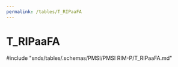 ```yaml
---
permalink: /tables/T_RIPaaFA
---
```

# T\_RIPaaFA
<!-- SPDX-License-Identifier: MPL-2.0 -->

<!-- ATTENTION : Ne pas supprimer ou modifier la ligne ci-dessous -->
#include "snds/tables/.schemas/PMSI/PMSI RIM-P/T_RIPaaFA.md"
<!-- ATTENTION : Ne pas supprimer ou modifier la ligne ci-dessus -->
